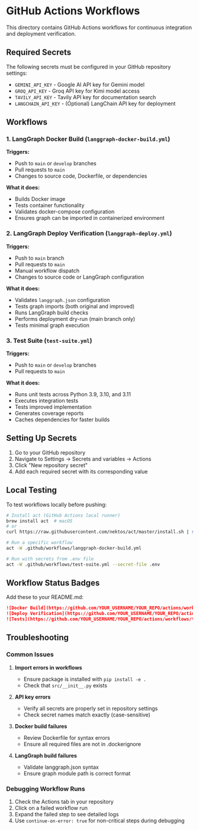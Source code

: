 # GitHub Actions Workflows

This directory contains GitHub Actions workflows for continuous integration and deployment verification.

## Required Secrets

The following secrets must be configured in your GitHub repository settings:

- `GEMINI_API_KEY` - Google AI API key for Gemini model
- `GROQ_API_KEY` - Groq API key for Kimi model access
- `TAVILY_API_KEY` - Tavily API key for documentation search
- `LANGCHAIN_API_KEY` - (Optional) LangChain API key for deployment

## Workflows

### 1. LangGraph Docker Build (`langgraph-docker-build.yml`)

**Triggers:**
- Push to `main` or `develop` branches
- Pull requests to `main`
- Changes to source code, Dockerfile, or dependencies

**What it does:**
- Builds Docker image
- Tests container functionality
- Validates docker-compose configuration
- Ensures graph can be imported in containerized environment

### 2. LangGraph Deploy Verification (`langgraph-deploy.yml`)

**Triggers:**
- Push to `main` branch
- Pull requests to `main`
- Manual workflow dispatch
- Changes to source code or LangGraph configuration

**What it does:**
- Validates `langgraph.json` configuration
- Tests graph imports (both original and improved)
- Runs LangGraph build checks
- Performs deployment dry-run (main branch only)
- Tests minimal graph execution

### 3. Test Suite (`test-suite.yml`)

**Triggers:**
- Push to `main` or `develop` branches
- Pull requests to `main`

**What it does:**
- Runs unit tests across Python 3.9, 3.10, and 3.11
- Executes integration tests
- Tests improved implementation
- Generates coverage reports
- Caches dependencies for faster builds

## Setting Up Secrets

1. Go to your GitHub repository
2. Navigate to Settings → Secrets and variables → Actions
3. Click "New repository secret"
4. Add each required secret with its corresponding value

## Local Testing

To test workflows locally before pushing:

```bash
# Install act (GitHub Actions local runner)
brew install act  # macOS
# or
curl https://raw.githubusercontent.com/nektos/act/master/install.sh | sudo bash  # Linux

# Run a specific workflow
act -W .github/workflows/langgraph-docker-build.yml

# Run with secrets from .env file
act -W .github/workflows/test-suite.yml --secret-file .env
```

## Workflow Status Badges

Add these to your README.md:

```markdown
![Docker Build](https://github.com/YOUR_USERNAME/YOUR_REPO/actions/workflows/langgraph-docker-build.yml/badge.svg)
![Deploy Verification](https://github.com/YOUR_USERNAME/YOUR_REPO/actions/workflows/langgraph-deploy.yml/badge.svg)
![Tests](https://github.com/YOUR_USERNAME/YOUR_REPO/actions/workflows/test-suite.yml/badge.svg)
```

## Troubleshooting

### Common Issues

1. **Import errors in workflows**
   - Ensure package is installed with `pip install -e .`
   - Check that `src/__init__.py` exists

2. **API key errors**
   - Verify all secrets are properly set in repository settings
   - Check secret names match exactly (case-sensitive)

3. **Docker build failures**
   - Review Dockerfile for syntax errors
   - Ensure all required files are not in .dockerignore

4. **LangGraph build failures**
   - Validate langgraph.json syntax
   - Ensure graph module path is correct format

### Debugging Workflow Runs

1. Check the Actions tab in your repository
2. Click on a failed workflow run
3. Expand the failed step to see detailed logs
4. Use `continue-on-error: true` for non-critical steps during debugging
